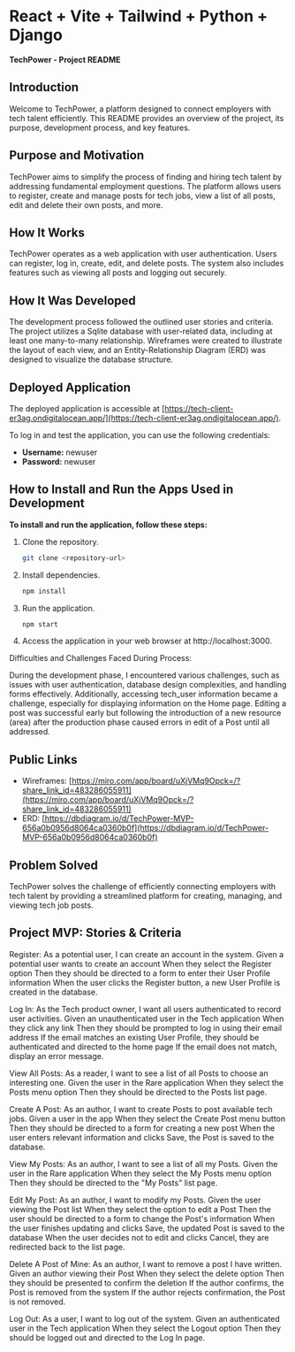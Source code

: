 # React + Vite + Tailwind + Python + Django

**TechPower - Project README**

## Introduction

Welcome to TechPower, a platform designed to connect employers with tech talent efficiently. This README provides an overview of the project, its purpose, development process, and key features.

## Purpose and Motivation

TechPower aims to simplify the process of finding and hiring tech talent by addressing fundamental employment questions. The platform allows users to register, create and manage posts for tech jobs, view a list of all posts, edit and delete their own posts, and more.

## How It Works

TechPower operates as a web application with user authentication. Users can register, log in, create, edit, and delete posts. The system also includes features such as viewing all posts and logging out securely.

## How It Was Developed

The development process followed the outlined user stories and criteria. The project utilizes a Sqlite database with user-related data, including at least one many-to-many relationship. Wireframes were created to illustrate the layout of each view, and an Entity-Relationship Diagram (ERD) was designed to visualize the database structure.

## Deployed Application

The deployed application is accessible at [https://tech-client-er3ag.ondigitalocean.app/](https://tech-client-er3ag.ondigitalocean.app/).

To log in and test the application, you can use the following credentials:
- **Username:** newuser
- **Password:** newuser


## How to Install and Run the Apps Used in Development

**To install and run the application, follow these steps:**

1. Clone the repository.

    ```bash
    git clone <repository-url>
    ```

2. Install dependencies.

    ```bash
    npm install
    ```

3. Run the application.

    ```bash
    npm start
    ```

4. Access the application in your web browser at http://localhost:3000.

Difficulties and Challenges Faced During Process:   

During the development phase, I encountered various challenges, such as issues with user authentication, database design complexities, and handling forms effectively.  Additionally, accessing tech_user information became a challenge, especially for displaying information on the Home page. Editing a post was successful early but following the introduction of a new resource (area) after the production phase caused errors in edit of a Post until all addressed. 

## Public Links

- Wireframes: [https://miro.com/app/board/uXjVMq9Opck=/?share_link_id=483286055911](https://miro.com/app/board/uXjVMq9Opck=/?share_link_id=483286055911)
- ERD: [https://dbdiagram.io/d/TechPower-MVP-656a0b0956d8064ca0360b0f](https://dbdiagram.io/d/TechPower-MVP-656a0b0956d8064ca0360b0f)

## Problem Solved

TechPower solves the challenge of efficiently connecting employers with tech talent by providing a streamlined platform for creating, managing, and viewing tech job posts.

## Project MVP: Stories & Criteria

Register:
As a potential user, I can create an account in the system.
Given a potential user wants to create an account
When they select the Register option
Then they should be directed to a form to enter their User Profile information
When the user clicks the Register button, a new User Profile is created in the database.

Log In:
As the Tech product owner, I want all users authenticated to record user activities.
Given an unauthenticated user in the Tech application
When they click any link
Then they should be prompted to log in using their email address
If the email matches an existing User Profile, they should be authenticated and directed to the home page
If the email does not match, display an error message.

View All Posts:
As a reader, I want to see a list of all Posts to choose an interesting one.
Given the user in the Rare application
When they select the Posts menu option
Then they should be directed to the Posts list page.

Create A Post:
As an author, I want to create Posts to post available tech jobs.
Given a user in the app
When they select the Create Post menu button
Then they should be directed to a form for creating a new post
When the user enters relevant information and clicks Save, the Post is saved to the database.

View My Posts:
As an author, I want to see a list of all my Posts.
Given the user in the Rare application
When they select the My Posts menu option
Then they should be directed to the "My Posts" list page.

Edit My Post:
As an author, I want to modify my Posts.
Given the user viewing the Post list
When they select the option to edit a Post
Then the user should be directed to a form to change the Post's information
When the user finishes updating and clicks Save, the updated Post is saved to the database
When the user decides not to edit and clicks Cancel, they are redirected back to the list page.

Delete A Post of Mine:
As an author, I want to remove a post I have written.
Given an author viewing their Post
When they select the delete option
Then they should be presented to confirm the deletion
If the author confirms, the Post is removed from the system
If the author rejects confirmation, the Post is not removed.

Log Out:
As a user, I want to log out of the system.
Given an authenticated user in the Tech application
When they select the Logout option
Then they should be logged out and directed to the Log In page.



